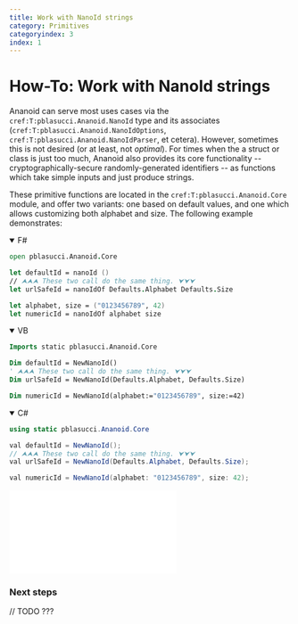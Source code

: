 ```yaml
---
title: Work with NanoId strings
category: Primitives
categoryindex: 3
index: 1
---
```


How-To: Work with NanoId strings
===

Ananoid can serve most uses cases via the `cref:T:pblasucci.Ananoid.NanoId`
type and its associates (`cref:T:pblasucci.Ananoid.NanoIdOptions`,
`cref:T:pblasucci.Ananoid.NanoIdParser`, et cetera). However, sometimes this is
not desired (or at least, not _optimal_). For times when the a struct or class
is just too much, Ananoid also provides its core functionality --
cryptographically-secure randomly-generated identifiers -- as functions which
take simple inputs and just produce strings.

These primitive functions are located in the `cref:T:pblasucci.Ananoid.Core`
module, and offer two variants: one based on default values, and one which
allows customizing both alphabet and size. The following example demonstrates:

<div class="lang-bar">
<details open class="lang-block">
<summary>F#</summary>

```fsharp
open pblasucci.Ananoid.Core

let defaultId = nanoId ()
// ⮝⮝⮝ These two call do the same thing. ⮟⮟⮟
let urlSafeId = nanoIdOf Defaults.Alphabet Defaults.Size

let alphabet, size = ("0123456789", 42)
let numericId = nanoIdOf alphabet size
```
</details>

<details open class="lang-block">
<summary>VB</summary>

```vb
Imports static pblasucci.Ananoid.Core

Dim defaultId = NewNanoId()
' ⮝⮝⮝ These two call do the same thing. ⮟⮟⮟
Dim urlSafeId = NewNanoId(Defaults.Alphabet, Defaults.Size)

Dim numericId = NewNanoId(alphabet:="0123456789", size:=42)
```
</details>

<details open class="lang-block">
<summary>C#</summary>

```csharp
using static pblasucci.Ananoid.Core

val defaultId = NewNanoId();
// ⮝⮝⮝ These two call do the same thing. ⮟⮟⮟
val urlSafeId = NewNanoId(Defaults.Alphabet, Defaults.Size);

val numericId = NewNanoId(alphabet: "0123456789", size: 42);
```
</details>
</div>

![TODO: output of last snippet](/path/to.img)

### Next steps

// TODO ???
